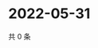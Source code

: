 # 2022-05-31

共 0 条

<!-- BEGIN WEIBO -->
<!-- 最后更新时间 Tue May 31 2022 03:13:15 GMT+0800 (China Standard Time) -->

<!-- END WEIBO -->
